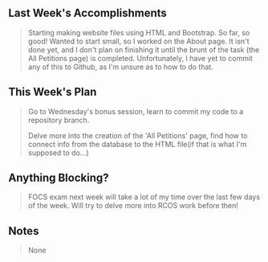 ## Last Week's Accomplishments
> Starting making website files using HTML and Bootstrap. So far, so good! Wanted to start small, so I worked on the About page. It  isn't done yet, and I don't plan on finishing it until the brunt of the task (the All Petitions page) is completed. Unfortunately, I have yet to commit any of this to Github, as I'm unsure as to how to do that.

## This Week's Plan
> Go to Wednesday's bonus session, learn to commit my code to a repository branch.
>
> Delve more into the creation of the 'All Petitions' page, find how to connect info from the database to the HTML file(if that is what I'm supposed to do...)

## Anything Blocking?
> FOCS exam next week will take a lot of my time over the last few days of the week. Will try to delve more into RCOS work before then!

## Notes 
> None